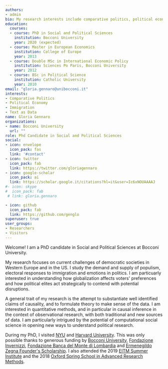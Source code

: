 ```yaml
---
authors:
- admin 
bio: My research interests include comparative politics, political economy and text as data.
education:
  courses:
  - course: PhD in Social and Political Sciences
    institution: Bocconi University
    year: 2020 (expected)
  - course: Master in European Economics
    institution: College of Europe
    year: 2013
  - course: Double MSc in International Economic Policy
    institution: Sciences Po Paris, Bocconi University
    year: 2012
  - course: BSc in Political Science
    institution: Catholic University
    year: 2010
email: "gloria.gennaro@unibocconi.it"
interests:
- Comparative Politics
- Political Economy
- Immigration
- Text as Data
name: Gloria Gennaro
organizations:
- name: Bocconi University
  url: ""
role: Phd Candidate in Social and Political Sciences
social:
- icon: envelope
  icon_pack: fas
  link: '#contact'
- icon: twitter
  icon_pack: fab
  link: https://twitter.com/gloriagennaro
- icon: google-scholar
  icon_pack: ai
  link: https://scholar.google.it/citations?hl=it&user=Ic6xNOUAAAAJ
#- icon: skype
#  icon_pack: fab
 # link: gloria.gennaro

- icon: github
  icon_pack: fab
  link: https://github.com/genglo
superuser: true
user_groups:
- Researchers
- Visitors
---
```

Welcome! I am a PhD candidate in Social and Political Sciences at Bocconi University.

My research focuses on current challenges of democratic societies in Western Europe and in the US. I study the demand and supply of populism, electoral responses to immigration and emotions in politics. I am particuarly interested in understanding how globalization affects voters' preferences and how political elites act strategically to contend with potential disruptions. 

A general trait of my research is the attempt to substantiate well identified claims of causality, and to formulate theory to make sense of the data. I am interested in quantitative methods, and in particular in causal inference in the context of observational research, with both traditional and new sources of data. I am particularly intrigued by the potential of computational social science in opening new ways to understand political research.

During my PhD, I visited [NYU](https://as.nyu.edu/content/nyu-as/as/departments/sociology.html) and [Harvard University](https://economics.harvard.edu). This was only possible thanks to generous funding by [Bocconi University](https://www.unibocconi.eu/wps/wcm/connect/Bocconi/SitoPubblico_EN/Navigation+Tree/Home/Programs/PhD/), [Fondazione Invernizzi](https://www.unibocconi.eu/wps/wcm/connect/Bocconi/SitoPubblico_EN/Navigation+Tree/Home/Programs/PhD/PARAGRAFO+12+3+HANDBOOK+Special+financial+support+for+PhD+candidates+and+PhD+fellows), [Fondazione Banca del Monte di Lombardia](http://www.fbml.it/progetto-professionalità-IT.aspx) and [Ermenegildo Zegna Founder's Scholarship](http://www.zegnagroup.com/it/ez-founders-scholarship). I also attended the 2019 [EITM Summer Institute](http://eitm.emory.edu) and the 2018 [Oxford Spring School in Advanced Research Methods](https://www.politics.ox.ac.uk/spring-school/spring-school.html).
